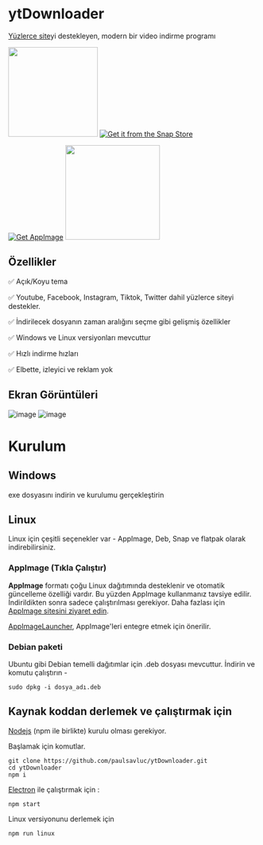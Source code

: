 <!-- Readme in Turkish language by nxjosephofficial -->
# ytDownloader
[Yüzlerce site](https://github.com/yt-dlp/yt-dlp/blob/master/supportedsites.md)yi destekleyen, modern bir video indirme programı


<a href="https://flathub.org/apps/details/me.aandrew.ytdownloader"><img src="https://flathub.org/assets/badges/flathub-badge-en.svg" style="width:180px;"></a>
[![Get it from the Snap Store](https://snapcraft.io/static/images/badges/en/snap-store-black.svg)](https://snapcraft.io/ytdownloader)

[![Get AppImage](https://raw.githubusercontent.com/srevinsaju/get-appimage/master/static/badges/get-appimage-branding-blue.png)](https://github.com/paulsavluc/ytDownloader/releases/latest/download/YTDownloader.AppImage)
<a href="https://github.com/paulsavluc/ytDownloader/releases/latest/download/YTDownloader.exe
"><img src="https://user-images.githubusercontent.com/66430340/187172806-a8edd12a-ef58-4a05-96a3-99d7490b42f6.png" style="width:190px;"></a>



## Özellikler

✅ Açık/Koyu tema

✅ Youtube, Facebook, Instagram, Tiktok, Twitter dahil yüzlerce siteyi destekler.

✅ İndirilecek dosyanın zaman aralığını seçme gibi gelişmiş özellikler

✅ Windows ve Linux versiyonları mevcuttur

✅ Hızlı indirme hızları

✅ Elbette, izleyici ve reklam yok

## Ekran Görüntüleri

![image](https://user-images.githubusercontent.com/61632416/188954447-356acb65-09fb-43da-b79f-655767f4d2bb.png)
![image](https://user-images.githubusercontent.com/61632416/188954452-fd59f517-1d42-47be-ac8e-b0f9cab2c4b6.png)

<!--![ss](https://user-images.githubusercontent.com/66430340/181747909-f16e30dc-a7c3-40cb-876b-54f0ea8d4e42.jpg)-->
<!--![ss2](https://user-images.githubusercontent.com/66430340/181747920-4df80914-278f-4350-9328-015e9e0bcf16.jpg) -->


# Kurulum

## Windows
exe dosyasını indirin ve kurulumu gerçekleştirin

## Linux

Linux için çeşitli seçenekler var - AppImage, Deb, Snap ve flatpak olarak indirebilirsiniz.

### AppImage (Tıkla Çalıştır)

**AppImage** formatı çoğu Linux dağıtımında desteklenir ve otomatik güncelleme özelliği vardır. Bu yüzden AppImage kullanmanız tavsiye edilir.
İndirildikten sonra sadece çalıştırılması gerekiyor. Daha fazlası için [AppImage sitesini ziyaret edin](https://appimage.org/).

[AppImageLauncher](https://github.com/TheAssassin/AppImageLauncher), AppImage'leri entegre etmek için önerilir.


### Debian paketi
Ubuntu gibi Debian temelli dağıtımlar için .deb dosyası mevcuttur. İndirin ve komutu çalıştırın -
```
sudo dpkg -i dosya_adı.deb
```

## Kaynak koddan derlemek ve çalıştırmak için

[Nodejs](https://nodejs.org/) (npm ile birlikte) kurulu olması gerekiyor.

Başlamak için komutlar.
```
git clone https://github.com/paulsavluc/ytDownloader.git
cd ytDownloader
npm i
```

[Electron](https://www.electronjs.org/) ile çalıştırmak için :
```
npm start
```
Linux versiyonunu derlemek için
```
npm run linux
```
